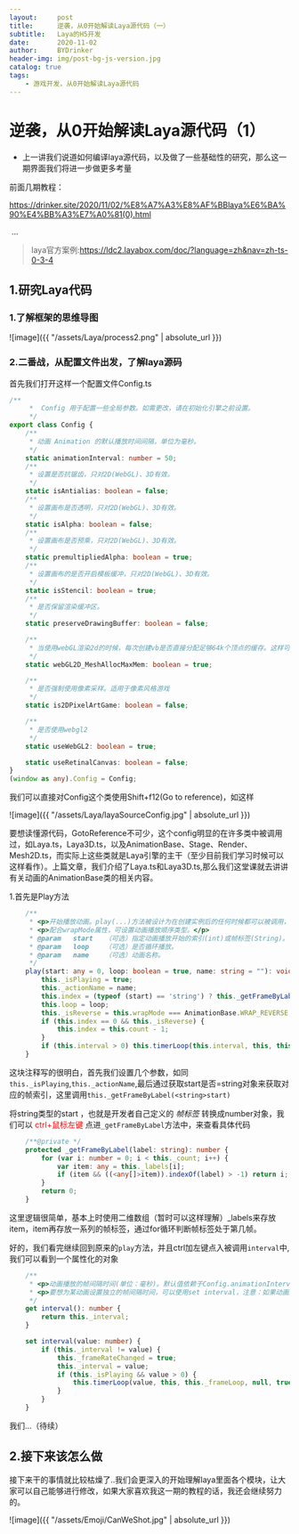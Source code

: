 ```yaml
---
layout:     post
title:      逆袭，从0开始解读Laya源代码（一）
subtitle:   Laya的H5开发
date:       2020-11-02
author:     BYDrinker
header-img: img/post-bg-js-version.jpg
catalog: true
tags:
    - 游戏开发，从0开始解读Laya源代码
---
```



# 逆袭，从0开始解读Laya源代码（1）



* 上一讲我们说道如何编译laya源代码，以及做了一些基础性的研究，那么这一期界面我们将进一步做更多考量

前面几期教程：

 https://drinker.site/2020/11/02/%E8%A7%A3%E8%AF%BBlaya%E6%BA%90%E4%BB%A3%E7%A0%81(0).html 

​						...

> laya官方案例:https://ldc2.layabox.com/doc/?language=zh&nav=zh-ts-0-3-4





## 1.研究Laya代码

### 1.了解框架的思维导图

![image]({{ "/assets/Laya/process2.png" | absolute_url }})

###  2.二番战，从配置文件出发，了解laya源码

首先我们打开这样一个配置文件Config.ts

```typescript
/**
	 *  Config 用于配置一些全局参数。如需更改，请在初始化引擎之前设置。
	 */
export class Config {
    /**
     * 动画 Animation 的默认播放时间间隔，单位为毫秒。
     */
    static animationInterval: number = 50;
    /**
     * 设置是否抗锯齿，只对2D(WebGL)、3D有效。
     */
    static isAntialias: boolean = false;
    /**
     * 设置画布是否透明，只对2D(WebGL)、3D有效。
     */
    static isAlpha: boolean = false;
    /**
     * 设置画布是否预乘，只对2D(WebGL)、3D有效。
     */
    static premultipliedAlpha: boolean = true;
    /**
     * 设置画布的是否开启模板缓冲，只对2D(WebGL)、3D有效。
     */
    static isStencil: boolean = true;
    /**
     * 是否保留渲染缓冲区。
     */
    static preserveDrawingBuffer: boolean = false;

    /**
     * 当使用webGL渲染2d的时候，每次创建vb是否直接分配足够64k个顶点的缓存。这样可以提高效率。
     */
    static webGL2D_MeshAllocMaxMem: boolean = true;

    /**
     * 是否强制使用像素采样。适用于像素风格游戏
     */
    static is2DPixelArtGame: boolean = false;

    /**
     * 是否使用webgl2
     */
    static useWebGL2: boolean = true;

    static useRetinalCanvas: boolean = false;
}
(window as any).Config = Config;


```
我们可以直接对Config这个类使用Shift+f12(Go to reference)，如这样

![image]({{ "/assets/Laya/layaSourceConfig.jpg" | absolute_url }})

要想读懂源代码，GotoReference不可少，这个config明显的在许多类中被调用过，如Laya.ts，Laya3D.ts，以及AnimationBase、Stage、Render、Mesh2D.ts，而实际上这些类就是Laya引擎的主干（至少目前我们学习时候可以这样看作）。上篇文章，我们介绍了Laya.ts和Laya3D.ts,那么我们这堂课就去讲讲有关动画的AnimationBase类的相关内容。

1.首先是Play方法

```  typescript
    /**
     * <p>开始播放动画。play(...)方法被设计为在创建实例后的任何时候都可以被调用，当相应的资源加载完毕、调用动画帧填充方法(set frames)或者将实例显示在舞台上时，会判断是否正在播放中，如果是，则进行播放。</p>
     * <p>配合wrapMode属性，可设置动画播放顺序类型。</p>
     * @param	start	（可选）指定动画播放开始的索引(int)或帧标签(String)。帧标签可以通过addLabel(...)和removeLabel(...)进行添加和删除。
     * @param	loop	（可选）是否循环播放。
     * @param	name	（可选）动画名称。
     */
	play(start: any = 0, loop: boolean = true, name: string = ""): void {
        this._isPlaying = true;
        this._actionName = name;
        this.index = (typeof (start) == 'string') ? this._getFrameByLabel(<string>start) : start;
        this.loop = loop;
        this._isReverse = this.wrapMode === AnimationBase.WRAP_REVERSE;
        if (this.index == 0 && this._isReverse) {
            this.index = this.count - 1;
        }
        if (this.interval > 0) this.timerLoop(this.interval, this, this._frameLoop, null, true, true);
    }
```

这块注释写的很明白，首先我们设置几个参数，如同`this._isPlaying`,`this._actionName`,最后通过获取start是否=string对象来获取对应的帧索引，这里调用`this._getFrameByLabel(<string>start)`

将string类型的start ，也就是开发者自己定义的 *帧标签* 转换成number对象，我们可以 <font color='red'> ctrl+鼠标左键</font> 点进`_getFrameByLabel`方法中，来查看具体代码

```  typescript
    /**@private */
    protected _getFrameByLabel(label: string): number {
        for (var i: number = 0; i < this._count; i++) {
            var item: any = this._labels[i];
            if (item && ((<any[]>item)).indexOf(label) > -1) return i;
        }
        return 0;
    }
```



这里逻辑很简单，基本上时使用二维数组（暂时可以这样理解）_labels来存放item，item再存放一系列的帧标签，通过for循环判断帧标签处于第几帧。

好的，我们看完继续回到原来的`play`方法，并且ctrl加左键点入被调用`interval`中,我们可以看到一个属性化的对象

```typescript
    /**
     * <p>动画播放的帧间隔时间(单位：毫秒)。默认值依赖于Config.animationInterval=50，通过Config.animationInterval可以修改默认帧间隔时间。</p>
     * <p>要想为某动画设置独立的帧间隔时间，可以使用set interval，注意：如果动画正在播放，设置后会重置帧循环定时器的起始时间为当前时间，也就是说，如果频繁设置interval，会导致动画帧更新的时间间隔会比预想的要慢，甚至不更新。</p>
     */
    get interval(): number {
        return this._interval;
    }

    set interval(value: number) {
        if (this._interval != value) {
            this._frameRateChanged = true;
            this._interval = value;
            if (this._isPlaying && value > 0) {
                this.timerLoop(value, this, this._frameLoop, null, true, true);
            }
        }
    }
```
我们...（待续）

## 2.接下来该怎么做

接下来干的事情就比较枯燥了..我们会更深入的开始理解laya里面各个模块，让大家可以自己能够进行修改，如果大家喜欢我这一期的教程的话，我还会继续努力的。

![image]({{ "/assets/Emoji/CanWeShot.jpg" | absolute_url }})